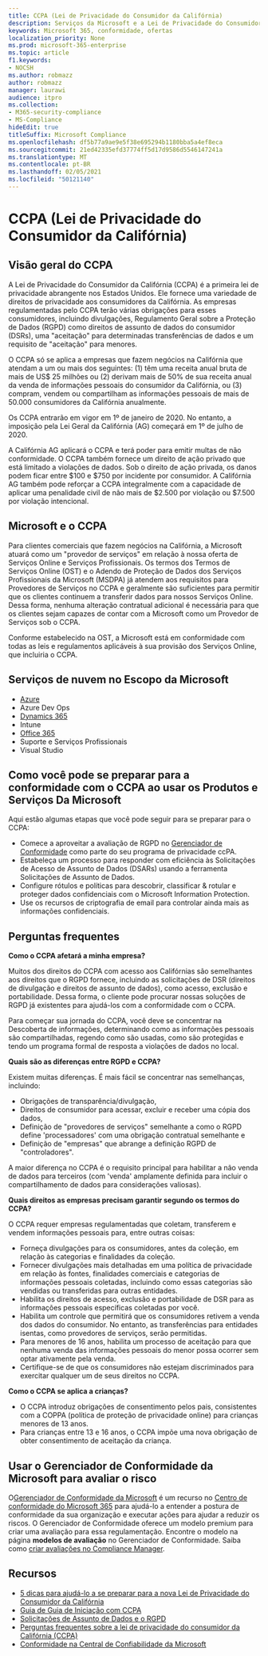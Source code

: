 ```yaml
---
title: CCPA (Lei de Privacidade do Consumidor da Califórnia)
description: Serviços da Microsoft e a Lei de Privacidade do Consumidor da Califórnia (CCPA).
keywords: Microsoft 365, conformidade, ofertas
localization_priority: None
ms.prod: microsoft-365-enterprise
ms.topic: article
f1.keywords:
- NOCSH
ms.author: robmazz
author: robmazz
manager: laurawi
audience: itpro
ms.collection:
- M365-security-compliance
- MS-Compliance
hideEdit: true
titleSuffix: Microsoft Compliance
ms.openlocfilehash: df5b77a9ae9e5f38e695294b1180bba5a4ef8eca
ms.sourcegitcommit: 21ed42335efd37774ff5d17d9586d5546147241a
ms.translationtype: MT
ms.contentlocale: pt-BR
ms.lasthandoff: 02/05/2021
ms.locfileid: "50121140"
---
```

# <a name="california-consumer-privacy-act-ccpa"></a>CCPA (Lei de Privacidade do Consumidor da Califórnia)

## <a name="ccpa-overview"></a>Visão geral do CCPA

A Lei de Privacidade do Consumidor da Califórnia (CCPA) é a primeira lei de privacidade abrangente nos Estados Unidos. Ele fornece uma variedade de direitos de privacidade aos consumidores da Califórnia.  As empresas regulamentadas pelo CCPA terão várias obrigações para esses consumidores, incluindo divulgações, Regulamento Geral sobre a Proteção de Dados (RGPD) como direitos de assunto de dados do consumidor (DSRs), uma "aceitação" para determinadas transferências de dados e um requisito de "aceitação" para menores.

O CCPA só se aplica a empresas que fazem negócios na Califórnia que atendam a um ou mais dos seguintes: (1) têm uma receita anual bruta de mais de US$ 25 milhões ou (2) derivam mais de 50% de sua receita anual da venda de informações pessoais do consumidor da Califórnia, ou (3) compram, vendem ou compartilham as informações pessoais de mais de 50.000 consumidores da Califórnia anualmente.

Os CCPA entrarão em vigor em 1º de janeiro de 2020. No entanto, a imposição pela Lei Geral da Califórnia (AG) começará em 1º de julho de 2020.

A Califórnia AG aplicará o CCPA e terá poder para emitir multas de não conformidade. O CCPA também fornece um direito de ação privado que está limitado a violações de dados. Sob o direito de ação privada, os danos podem ficar entre $100 e $750 por incidente por consumidor. A Califórnia AG também pode reforçar a CCPA integralmente com a capacidade de aplicar uma penalidade civil de não mais de $2.500 por violação ou $7.500 por violação intencional.

## <a name="microsoft-and-the-ccpa"></a>Microsoft e o CCPA

Para clientes comerciais que fazem negócios na Califórnia, a Microsoft atuará como um "provedor de serviços" em relação à nossa oferta de Serviços Online e Serviços Profissionais.  Os termos dos Termos de Serviços Online (OST) e o Adendo de Proteção de Dados dos Serviços Profissionais da Microsoft (MSDPA) já atendem aos requisitos para Provedores de Serviços no CCPA e geralmente são suficientes para permitir que os clientes continuem a transferir dados para nossos Serviços Online. Dessa forma, nenhuma alteração contratual adicional é necessária para que os clientes sejam capazes de contar com a Microsoft como um Provedor de Serviços sob o CCPA.

Conforme estabelecido na OST, a Microsoft está em conformidade com todas as leis e regulamentos aplicáveis à sua provisão dos Serviços Online, que incluiria o CCPA.  

## <a name="microsoft-in-scope-cloud-services"></a>Serviços de nuvem no Escopo da Microsoft 

- [Azure](https://aka.ms/AzureCompliance)
- Azure Dev Ops
- [Dynamics 365](https://aka.ms/d365-compliance-list)
- Intune
- [Office 365](https://aka.ms/o365-compliance-framework)
- Suporte e Serviços Profissionais
- Visual Studio

## <a name="how-you-can-prepare-for-your-ccpa-compliance-when-using-microsoft-products-and-services"></a>Como você pode se preparar para a conformidade com o CCPA ao usar os Produtos e Serviços Da Microsoft

Aqui estão algumas etapas que você pode seguir para se preparar para o CCPA:

- Comece a aproveitar a avaliação de RGPD no [Gerenciador de Conformidade](/microsoft-365/compliance/compliance-manager) como parte do seu programa de privacidade ccPA.
- Estabeleça um processo para responder com eficiência às Solicitações de Acesso de Assunto de Dados (DSARs) usando a ferramenta Solicitações de Assunto de Dados.
- Configure rótulos e políticas para descobrir, classificar & rotular e proteger dados confidenciais com o Microsoft Information Protection.
- Use os recursos de criptografia de email para controlar ainda mais as informações confidenciais.

## <a name="frequently-asked-questions"></a>Perguntas frequentes

**Como o CCPA afetará a minha empresa?**

Muitos dos direitos do CCPA com acesso aos Califórnias são semelhantes aos direitos que o RGPD fornece, incluindo as solicitações de DSR (direitos de divulgação e direitos de assunto de dados), como acesso, exclusão e portabilidade. Dessa forma, o cliente pode procurar nossas soluções de RGPD já existentes para ajudá-los com a conformidade com o CCPA.

Para começar sua jornada do CCPA, você deve se concentrar na Descoberta de informações, determinando como as informações pessoais são compartilhadas, regendo como são usadas, como são protegidas e tendo um programa formal de resposta a violações de dados no local.

**Quais são as diferenças entre RGPD e CCPA?**

Existem muitas diferenças. É mais fácil se concentrar nas semelhanças, incluindo:

- Obrigações de transparência/divulgação,
- Direitos de consumidor para acessar, excluir e receber uma cópia dos dados,
- Definição de "provedores de serviços" semelhante a como o RGPD define 'processadores' com uma obrigação contratual semelhante e
- Definição de "empresas" que abrange a definição RGPD de "controladores".

A maior diferença no CCPA é o requisito principal para habilitar a não venda de dados para terceiros (com 'venda' amplamente definida para incluir o compartilhamento de dados para considerações valiosas).

**Quais direitos as empresas precisam garantir segundo os termos do CCPA?**

O CCPA requer empresas regulamentadas que coletam, transferem e vendem informações pessoais para, entre outras coisas:

- Forneça divulgações para os consumidores, antes da coleção, em relação às categorias e finalidades da coleção.
- Fornecer divulgações mais detalhadas em uma política de privacidade em relação às fontes, finalidades comerciais e categorias de informações pessoais coletadas, incluindo como essas categorias são vendidas ou transferidas para outras entidades.
- Habilita os direitos de acesso, exclusão e portabilidade de DSR para as informações pessoais específicas coletadas por você.
- Habilita um controle que permitirá que os consumidores retivem a venda dos dados do consumidor. No entanto, as transferências para entidades isentas, como provedores de serviços, serão permitidas.
- Para menores de 16 anos, habilita um processo de aceitação para que nenhuma venda das informações pessoais do menor possa ocorrer sem optar ativamente pela venda.
- Certifique-se de que os consumidores não estejam discriminados para exercitar qualquer um de seus direitos no CCPA.

**Como o CCPA se aplica a crianças?**

- O CCPA introduz obrigações de consentimento pelos pais, consistentes com a COPPA (política de proteção de privacidade online) para crianças menores de 13 anos.
- Para crianças entre 13 e 16 anos, o CCPA impõe uma nova obrigação de obter consentimento de aceitação da criança.

## <a name="use-microsoft-compliance-manager-to-assess-your-risk"></a>Usar o Gerenciador de Conformidade da Microsoft para avaliar o risco

O[Gerenciador de Conformidade da Microsoft](/microsoft-365/compliance/compliance-manager) é um recurso no [Centro de conformidade do Microsoft 365](/microsoft-365/compliance/microsoft-365-compliance-center) para ajudá-lo a entender a postura de conformidade da sua organização e executar ações para ajudar a reduzir os riscos. O Gerenciador de Conformidade oferece um modelo premium para criar uma avaliação para essa regulamentação. Encontre o modelo na página **modelos de avaliação** no Gerenciador de Conformidade. Saiba como [criar avaliações no Compliance Manager](/microsoft-365/compliance/compliance-manager-assessments).

## <a name="resources"></a>Recursos

- [5 dicas para ajudá-lo a se preparar para a nova Lei de Privacidade do Consumidor da Califórnia](https://aka.ms/M365ComplianceBlog_RSA)
- [Guia de Guia de Iniciação com CCPA](https://info.microsoft.com/ww-landing-Five-tips-to-help-you-prepare-for-the-California-Consumer-Privacy-Act.html)
- [Solicitações de Assunto de Dados e o RGPD](gdpr-data-subject-requests.md)
- [Perguntas frequentes sobre a lei de privacidade do consumidor da Califórnia (CCPA)](ccpa-faq.md)
- [Conformidade na Central de Confiabilidade da Microsoft](https://www.microsoft.com/trust-center/compliance/compliance-overview)

